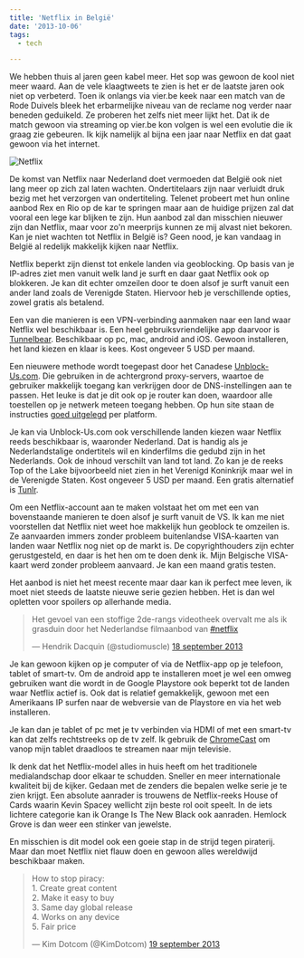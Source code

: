 ```yaml
---
title: 'Netflix in België'
date: '2013-10-06'
tags: 
  - tech

---
```


We hebben thuis al jaren geen kabel meer. Het sop was gewoon de kool niet meer waard. Aan de vele klaagtweets te zien is het er de laatste jaren ook niet op verbeterd. Toen ik onlangs via vier.be keek naar een match van de Rode Duivels bleek het erbarmelijke niveau van de reclame nog verder naar beneden geduikeld. Ze proberen het zelfs niet meer lijkt het. Dat ik de match gewoon via streaming op vier.be kon volgen is wel een evolutie die ik graag zie gebeuren. Ik kijk namelijk al bijna een jaar naar Netflix en dat gaat gewoon via het internet.​

![Netflix](/images/Netflix.jpeg)

De komst van Netflix naar Nederland doet vermoeden dat België ook niet lang meer op zich zal laten wachten. Ondertitelaars zijn naar verluidt druk bezig met het verzorgen van ondertiteling. Telenet probeert met hun online aanbod Rex en Rio op de kar te springen maar aan de huidige prijzen zal dat vooral een lege kar blijken te zijn. Hun aanbod zal dan misschien nieuwer zijn dan Netflix, maar voor zo'n meerprijs kunnen ze mij alvast niet bekoren. Kan je niet wachten tot Netflix in België is? Geen nood, je kan vandaag in België al redelijk makkelijk kijken naar Netflix.

Netflix beperkt zijn dienst tot enkele landen via geoblocking. Op basis van je IP-adres ziet men vanuit welk land je surft en daar gaat Netflix ook op blokkeren. Je kan dit echter omzeilen door te doen alsof je surft vanuit een ander land zoals de Verenigde Staten. Hiervoor heb je verschillende opties, zowel gratis als betalend.

Een van die manieren is een VPN-verbinding aanmaken naar een land waar Netflix wel beschikbaar is. Een heel gebruiksvriendelijke app daarvoor is [Tunnelbear](http://www.tunnelbear.com). Beschikbaar op pc, mac, android and iOS. Gewoon installeren, het land kiezen en klaar is kees. Kost ongeveer 5 USD per maand.

Een nieuwere methode wordt toegepast door het Canadese [Unblock-Us.com](https://www.unblock-us.com/). Die gebruiken in de achtergrond proxy-servers, waartoe de gebruiker makkelijk toegang kan verkrijgen door de DNS-instellingen aan te passen. Het leuke is dat je dit ook op je router kan doen, waardoor alle toestellen op je netwerk meteen toegang hebben. Op hun site staan de instructies [goed uitgelegd](http://www.unblock-us.com/how-to-set-up/) per platform.

Je kan via Unblock-Us.com ook verschillende landen kiezen waar Netflix reeds beschikbaar is, waaronder Nederland. Dat is handig als je Nederlandstalige ondertitels wil en kinderfilms die gedubd zijn in het Nederlands. Ook de inhoud verschilt van land tot land. Zo kan je de reeks Top of the Lake bijvoorbeeld niet zien in het Verenigd Koninkrijk maar wel in de Verenigde Staten. Kost ongeveer 5 USD per maand. Een gratis alternatief is [Tunlr](http://tunlr.net/).

Om een Netflix-account aan te maken volstaat het om met een van bovenstaande manieren te doen alsof je surft vanuit de VS. Ik kan me niet voorstellen dat Netflix niet weet hoe makkelijk hun geoblock te omzeilen is. Ze aanvaarden immers zonder probleem buitenlandse VISA-kaarten van landen waar Netflix nog niet op de markt is. De copyrighthouders zijn echter gerustgesteld, en daar is het hen om te doen denk ik. Mijn Belgische VISA-kaart werd zonder probleem aanvaard. Je kan een maand gratis testen.

Het aanbod is niet het meest recente maar daar kan ik perfect mee leven, ik moet niet steeds de laatste nieuwe serie gezien hebben. Het is dan wel opletten voor spoilers op allerhande media.

<blockquote class="twitter-tweet" data-lang="nl"><p lang="nl" dir="ltr">Het gevoel van een stoffige 2de-rangs videotheek overvalt me als ik grasduin door het Nederlandse filmaanbod van <a href="https://twitter.com/hashtag/netflix?src=hash&amp;ref_src=twsrc%5Etfw">#netflix</a></p>&mdash; Hendrik Dacquin (@studiomuscle) <a href="https://twitter.com/studiomuscle/status/380236620764823552?ref_src=twsrc%5Etfw">18 september 2013</a></blockquote>

Je kan gewoon kijken op je computer of via de Netflix-app op je telefoon, tablet of smart-tv. Om de android app te installeren moet je wel een omweg gebruiken want die wordt in de Google Playstore ook beperkt tot de landen waar Netflix actief is. Ook dat is relatief gemakkelijk, gewoon met een Amerikaans IP surfen naar de webversie van de Playstore en via het web installeren.

Je kan dan je tablet of pc met je tv verbinden via HDMI of met een smart-tv kan dat zelfs rechtstreeks op de tv zelf. Ik gebruik de [ChromeCast](http://www.google.com/intl/en/chrome/devices/chromecast/#netflix) om vanop mijn tablet draadloos te streamen naar mijn televisie.

Ik denk dat het Netflix-model alles in huis heeft om het traditionele medialandschap door elkaar te schudden. Sneller en meer internationale kwaliteit bij de kijker. Gedaan met de zenders die bepalen welke serie je te zien krijgt. Een absolute aanrader is trouwens de Netflix-reeks House of Cards waarin Kevin Spacey wellicht zijn beste rol ooit speelt. In de iets lichtere categorie kan ik Orange Is The New Black ook aanraden. Hemlock Grove is dan weer een stinker van jewelste.

En misschien is dit model ook een goeie stap in de strijd tegen piraterij. Maar dan moet Netflix niet flauw doen en gewoon alles wereldwijd beschikbaar maken.

<blockquote class="twitter-tweet" data-lang="nl"><p lang="en" dir="ltr">How to stop piracy:<br>1. Create great content<br>2. Make it easy to buy<br>3. Same day global release<br>4. Works on any device<br>5. Fair price</p>&mdash; Kim Dotcom (@KimDotcom) <a href="https://twitter.com/KimDotcom/status/380757105298268160?ref_src=twsrc%5Etfw">19 september 2013</a></blockquote>
<script async src="https://platform.twitter.com/widgets.js" charset="utf-8"></script>



